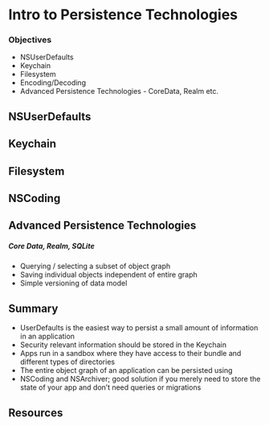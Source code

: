 # Intro to Persistence Technologies

### Objectives

- NSUserDefaults
- Keychain
- Filesystem
- Encoding/Decoding
- Advanced Persistence Technologies - CoreData, Realm etc.

## NSUserDefaults
## Keychain
## Filesystem
## NSCoding

## Advanced Persistence Technologies


##### Core Data, Realm, SQLite
- Querying / selecting a subset of object graph
- Saving individual objects independent of entire graph
- Simple versioning of data model


## Summary
- UserDefaults is the easiest way to persist a small amount of
information in an application
- Security relevant information should be stored in the Keychain
- Apps run in a sandbox where they have access to their bundle and
different types of directories
- The entire object graph of an application can be persisted using
- NSCoding and NSArchiver; good solution if you merely need to store
the state of your app and don’t need queries or migrations

## Resources
